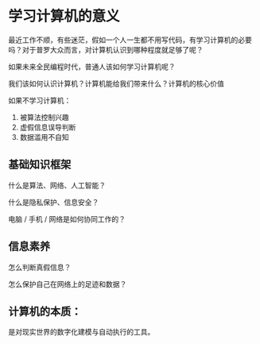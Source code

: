 # 学习计算机的意义
最近工作不顺，有些迷茫，假如一个人一生都不用写代码，有学习计算机的必要吗？对于普罗大众而言，对计算机认识到哪种程度就足够了呢？

如果未来全民编程时代，普通人该如何学习计算机呢？

我们该如何认识计算机？计算机能给我们带来什么？计算机的核心价值

如果不学习计算机：
1. 被算法控制兴趣
2. 虚假信息误导判断
3. 数据滥用不自知

## 基础知识框架
什么是算法、网络、人工智能？

什么是隐私保护、信息安全？

电脑 / 手机 / 网络是如何协同工作的？


## 信息素养
怎么判断真假信息？

怎么保护自己在网络上的足迹和数据？


## 计算机的本质：
是对现实世界的数字化建模与自动执行的工具。